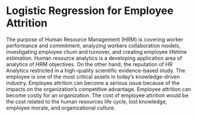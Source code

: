 # Logistic Regression for Employee Attrition

The  purpose  of  Human  Resource  Management  (HRM)  is  covering  worker  performance  and commitment, analyzing workers collaboration models, investigating employee chum and turnover, and creating employee lifetime  estimation. Human resource  analytics  is  a  developing application area  of analytics of HRM objectives. 
On the other hand, the reputation of HR Analytics restricted in a high-quality scientific evidence-based study. The employee is one of the most critical assets in today’s knowledge-driven industry. Employee attrition can become a serious issue because of the impacts  on the organization’s competitive  advantage.  Employee attrition can  become  costly for an  organization. The  cost  of  employee  attrition  would  be  the  cost  related  to  the  human  resources  life  cycle,  lost knowledge, employee morale, and organizational culture.
